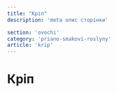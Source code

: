 ```yaml
---
title: "Кріп"
description: 'meta опис сторінки'

section: 'ovochi'
category: 'priano-smakovi-roslyny'
article: 'krip'
---
```


# Кріп